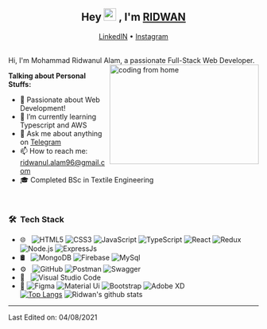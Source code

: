<h2 align="center">Hey <img src="https://media.giphy.com/media/hvRJCLFzcasrR4ia7z/giphy.gif" width="25px"> , I'm <a target="_blank" href="https://www.linkedin.com/in/thizizrid/">RIDWAN</a></h2>
<p align="center">
  <a target="_blank" href="https://www.linkedin.com/in/thizizrid/">LinkedIN</a> •
  <a target="_blank" href="https://www.instagram.com/riid1_/">Instagram</a> 
</p>

<br>
Hi, I'm Mohammad Ridwanul Alam, a passionate Full-Stack Web Developer. <img align="right" alt="coding from home" src= "https://camo.githubusercontent.com/410dd0b1b800cd1e13965237beee2a32474be978/68747470733a2f2f6d656469612e67697068792e636f6d2f6d656469612f4d3967624264396e6244724f5475314d71782f67697068792e676966" height = 200 width = 300/>

**Talking about Personal Stuffs:**

- 💞 Passionate about Web Development!
- 🌱 I’m currently learning Typescript and AWS
- 💬 Ask me about anything on [Telegram](https://t.me/thizizrid)
- 📫 How to reach me: ridwanul.alam96@gmail.com
- 🎓 Completed BSc in Textile Engineering
<br>
<h3> 🛠 &nbsp;Tech Stack</h3>

- 🌐 &nbsp;
  ![HTML5](https://img.shields.io/badge/-HTML5-333333?style=flat&logo=HTML5)
  ![CSS3](https://img.shields.io/badge/-CSS3-333333?style=flat&logo=CSS3&logoColor=1572B6)
  ![JavaScript](https://img.shields.io/badge/-JavaScript-333333?style=flat&logo=javascript)
  ![TypeScript](https://img.shields.io/badge/-TypeScript-333333?style=flat&logo=typescript)
  ![React](https://img.shields.io/badge/-React.Js-333333?style=flat&logo=react)
  ![Redux](https://img.shields.io/badge/-Redux-333333?style=flat&logo=redux)
  ![Node.js](https://img.shields.io/badge/-Node.js-333333?style=flat&logo=node.js)
  ![ExpressJs](https://img.shields.io/badge/-Express.Js-333333?style=flat&logo=express)
- 🛢 &nbsp;
  ![MongoDB](https://img.shields.io/badge/-MongoDB-333333?style=flat&logo=mongodb)
  ![Firebase](https://img.shields.io/badge/-Firebase-333333?style=flat&logo=Firebase)
  ![MySql](https://img.shields.io/badge/-MySql-333333?style=flat&logo=mysql)
- ⚙️ &nbsp;
  ![GitHub](https://img.shields.io/badge/-GitHub-333333?style=flat&logo=github)
  ![Postman](https://img.shields.io/badge/-Postman-333333?style=flat&logo=postman)
  ![Swagger](https://img.shields.io/badge/-Swagger-333333?style=flat&logo=swagger)
- 🔧 &nbsp;
  ![Visual Studio Code](https://img.shields.io/badge/-Visual%20Studio%20Code-333333?style=flat&logo=visual-studio-code&logoColor=007ACC)
- 🎨
  ![Figma](https://img.shields.io/badge/-Figma-333333?style=flat&logo=figma)
  ![Material Ui](https://img.shields.io/badge/-MaterialUi-333333?style=flat&logo=material-ui)
  ![Bootstrap](https://img.shields.io/badge/-Bootstrap-333333?style=flat&logo=bootstrap&logoColor=563D7C)
  ![Adobe XD](https://img.shields.io/badge/-AdobeXD-333333?style=flat&logo=adobe-xd)
  <br>
[![Top Langs](https://github-readme-stats.vercel.app/api/top-langs/?username=thisisrid&layout=compact&theme=highcontrast)](https://github.com/thisisrid/)
![Ridwan's github stats](https://github-readme-stats.vercel.app/api?username=thisisrid&count_private=true&show_icons=true&theme=highcontrast)

---

Last Edited on: 04/08/2021
